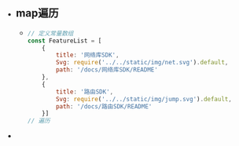 - ## map遍历
	- ```js
	  // 定义常量数组
	  const FeatureList = [
	      {
	          title: '网络库SDK',
	          Svg: require('../../static/img/net.svg').default,
	          path: '/docs/网络库SDK/README'
	      },
	      {
	          title: '路由SDK',
	          Svg: require('../../static/img/jump.svg').default,
	          path: '/docs/路由SDK/README'
	      }]
	  // 遍历
	  
	  ```
-